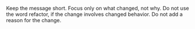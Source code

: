 Keep the message short.
Focus only on what changed, not why.
Do not use the word refactor, if the change involves changed behavior.
Do not add a reason for the change.
